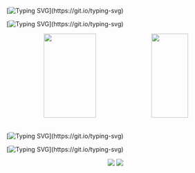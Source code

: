 [![Typing SVG](https://readme-typing-svg.herokuapp.com/?color=E0FFFF&size=35&color=fff&center=true&pause=10000000&vCenter=true&width=1000&lines=Seja+Bem+Vindo!)](https://git.io/typing-svg)

[![Typing SVG](https://readme-typing-svg.herokuapp.com/?color=E0FFFF&size=35&center=true&pause=10000000&color=fff&vCenter=true&width=1500&lines=Meu+nome+é+Murilo+e+eu+sou+um+programador+em+desenvolvimento!)](https://git.io/typing-svg)

<div align="center">  
  <img width="49%" height="195px" src="https://github-readme-stats.vercel.app/api?username=MuriloViera&show_icons=true&count_private=true&hide_border=true&title_color=00bfbf&icon_color=00bfbf&text_color=c9d1d9&bg_color=0d1117"/> 
  <img width="41%" height="195px" src="https://github-readme-stats.vercel.app/api/top-langs/?username=MuriloViera&layout=compact&hide_border=true&title_color=00bfbf&text_color=00bfbf&bg_color=0d1117" />
</div>

<br/>  
 
[![Typing SVG](https://readme-typing-svg.herokuapp.com/?color=E0FFFF&size=35&center=true&pause=1000000&vCenter=true&color=fff&width=2000&lines=Gosto+de+ambas+as+areas+de+FrontEnd+e+BackEnd+e+estou+aberto+a+experiências+em+qualquer+uma+delas!)](https://git.io/typing-svg)
  
[![Typing SVG](https://readme-typing-svg.herokuapp.com/?color=E0FFFF&size=35&center=true&pause=1000000&vCenter=true&color=fff&width=2500&lines=Sinta+se+avontade+para+navegar+pelos+meus+repositorios+e+caso+queira+entrar+em+contato+ficarei+muito+feliz+com+a+oportunidade.)](https://git.io/typing-svg)
  
<div align="center">
   <a href = "mailto:murilopizzamiglio@gmail.com"><img src="https://img.shields.io/badge/Gmail-D14836?style=for-the-badge&logo=gmail&logoColor=white" target="_blank"></a>
  <a href="https://www.linkedin.com/in/murilo-pizzamiglio-259627259/" target="_blank"><img src="https://img.shields.io/badge/-LinkedIn-%230077B5?style=for-the-badge&logo=linkedin&logoColor=white" target="_blank"></a>
</div>  
